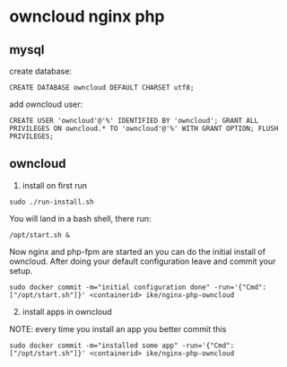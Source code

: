 owncloud nginx php
=================

mysql
-----

create database:

```
CREATE DATABASE owncloud DEFAULT CHARSET utf8;
```

add owncloud user:

```
CREATE USER 'owncloud'@'%' IDENTIFIED BY 'owncloud'; GRANT ALL PRIVILEGES ON owncloud.* TO 'owncloud'@'%' WITH GRANT OPTION; FLUSH PRIVILEGES;
```

owncloud
--------

1. install on first run

```
sudo ./run-install.sh
```

You will land in a bash shell, there run:

```
/opt/start.sh &
```

Now nginx and php-fpm are started an you can do the initial install of owncloud.
After doing your default configuration leave and commit your setup.

```
sudo docker commit -m="initial configuration done" -run='{"Cmd": ["/opt/start.sh"]}' <containerid> ike/nginx-php-owncloud
```

2. install apps in owncloud

NOTE: every time you install an app you better commit this

```
sudo docker commit -m="installed some app" -run='{"Cmd": ["/opt/start.sh"]}' <containerid> ike/nginx-php-owncloud
```

